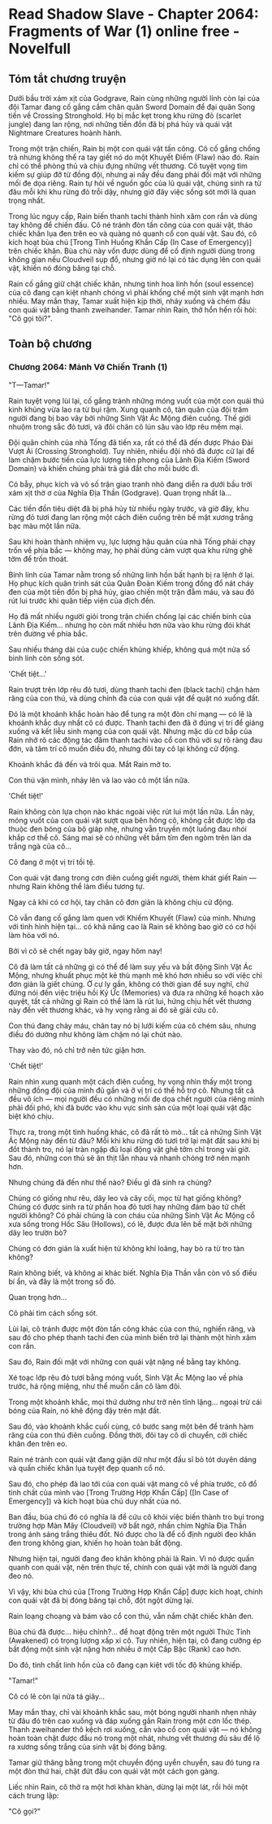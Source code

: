 # Read Shadow Slave - Chapter 2064: Fragments of War (1) online free - Novelfull

## Tóm tắt chương truyện

Dưới bầu trời xám xịt của Godgrave, Rain cùng những người lính còn lại của đội Tamar đang cố gắng cầm chân quân Sword Domain để đại quân Song tiến về Crossing Stronghold. Họ bị mắc kẹt trong khu rừng đỏ (scarlet jungle) đang lan rộng, nơi những tiền đồn đã bị phá hủy và quái vật Nightmare Creatures hoành hành.

Trong một trận chiến, Rain bị một con quái vật tấn công. Cô cố gắng chống trả nhưng không thể ra tay giết nó do một Khuyết Điểm (Flaw) nào đó. Rain chỉ có thể phòng thủ và chịu đựng những vết thương. Cô tuyệt vọng tìm kiếm sự giúp đỡ từ đồng đội, nhưng ai nấy đều đang phải đối mặt với những mối đe dọa riêng. Rain tự hỏi về nguồn gốc của lũ quái vật, chúng sinh ra từ đâu mỗi khi khu rừng đỏ trỗi dậy, nhưng giờ đây việc sống sót mới là quan trọng nhất.

Trong lúc nguy cấp, Rain biến thanh tachi thành hình xăm con rắn và dùng tay không để chiến đấu. Cô né tránh đòn tấn công của con quái vật, tháo chiếc khăn lụa đen trên eo và quàng nó quanh cổ con quái vật. Sau đó, cô kích hoạt bùa chú [Trong Tình Huống Khẩn Cấp (In Case of Emergency)] trên chiếc khăn. Bùa chú này vốn được dùng để cố định người dùng trong không gian nếu Cloudveil sụp đổ, nhưng giờ nó lại có tác dụng lên con quái vật, khiến nó đóng băng tại chỗ.

Rain cố gắng giữ chặt chiếc khăn, nhưng tinh hoa linh hồn (soul essence) của cô đang cạn kiệt nhanh chóng vì phải khống chế một sinh vật mạnh hơn nhiều. May mắn thay, Tamar xuất hiện kịp thời, nhảy xuống và chém đầu con quái vật bằng thanh zweihander. Tamar nhìn Rain, thở hổn hển rồi hỏi: "Cô gọi tôi?".

## Toàn bộ chương

### Chương 2064: Mảnh Vỡ Chiến Tranh (1)

"T—Tamar!"

Rain tuyệt vọng lùi lại, cố gắng tránh những móng vuốt của một con quái thú kinh khủng vừa lao ra từ bụi rậm. Xung quanh cô, tàn quân của đội trăm người đang bị bao vây bởi những Sinh Vật Ác Mộng điên cuồng. Thế giới nhuộm trong sắc đỏ tươi, và đôi chân cô lún sâu vào lớp rêu mềm mại.

Đội quân chính của nhà Tống đã tiến xa, rất có thể đã đến được Pháo Đài Vượt Ải (Crossing Stronghold). Tuy nhiên, nhiều đội nhỏ đã được cử lại để làm chậm bước tiến của lực lượng tiên phong của Lãnh Địa Kiếm (Sword Domain) và khiến chúng phải trả giá đắt cho mỗi bước đi.

Có bẫy, phục kích và vô số trận giao tranh nhỏ đang diễn ra dưới bầu trời xám xịt thờ ơ của Nghĩa Địa Thần (Godgrave). Quan trọng nhất là…

Các tiền đồn tiêu diệt đã bị phá hủy từ nhiều ngày trước, và giờ đây, khu rừng đỏ tươi đang lan rộng một cách điên cuồng trên bề mặt xương trắng bạc màu một lần nữa.

Sau khi hoàn thành nhiệm vụ, lực lượng hậu quân của nhà Tống phải chạy trốn về phía bắc — không may, họ phải dũng cảm vượt qua khu rừng ghê tởm để trốn thoát.

Binh lính của Tamar nằm trong số những linh hồn bất hạnh bị ra lệnh ở lại. Họ phục kích quân trinh sát của Quân Đoàn Kiếm trong đống đổ nát cháy đen của một tiền đồn bị phá hủy, giao chiến một trận đẫm máu, và sau đó rút lui trước khi quân tiếp viện của địch đến.

Họ đã mất nhiều người giỏi trong trận chiến chống lại các chiến binh của Lãnh Địa Kiếm… nhưng họ còn mất nhiều hơn nữa vào khu rừng đói khát trên đường về phía bắc.

Sau nhiều tháng dài của cuộc chiến khủng khiếp, không quá một nửa số binh lính còn sống sót.

'Chết tiệt…'

Rain trượt trên lớp rêu đỏ tươi, dùng thanh tachi đen (black tachi) chặn hàm răng của con thú, và dùng chính đà của con quái vật để quật nó xuống đất.

Đó là một khoảnh khắc hoàn hảo để tung ra một đòn chí mạng — có lẽ là khoảnh khắc duy nhất cô có được. Thanh tachi đen đã ở đúng vị trí để giáng xuống và kết liễu sinh mạng của con quái vật. Nhưng mặc dù cơ bắp của Rain nhớ rõ các động tác đâm thanh tachi vào cổ con thú với sự rõ ràng đau đớn, và tâm trí cô muốn điều đó, nhưng đôi tay cô lại không cử động.

Khoảnh khắc đã đến và trôi qua. Mắt Rain mở to.

Con thú vặn mình, nhảy lên và lao vào cô một lần nữa.

'Chết tiệt!'

Rain không còn lựa chọn nào khác ngoài việc rút lui một lần nữa. Lần này, móng vuốt của con quái vật sượt qua bên hông cô, không cắt được lớp da thuộc đen bóng của bộ giáp nhẹ, nhưng vẫn truyền một luồng đau nhói khắp cơ thể cô. Sáng mai sẽ có những vết bầm tím đen ngòm trên làn da trắng ngà của cô…

Cô đang ở một vị trí tồi tệ.

Con quái vật đang trong cơn điên cuồng giết người, thèm khát giết Rain — nhưng Rain không thể làm điều tương tự.

Ngay cả khi có cơ hội, tay chân cô đơn giản là không chịu cử động.

Cô vẫn đang cố gắng làm quen với Khiếm Khuyết (Flaw) của mình. Nhưng với tình hình hiện tại… có khả năng cao là Rain sẽ không bao giờ có cơ hội làm hòa với nó.

Bởi vì cô sẽ chết ngay bây giờ, ngay hôm nay!

Cô đã làm tất cả những gì có thể để làm suy yếu và bất động Sinh Vật Ác Mộng, nhưng khuất phục một kẻ thù mạnh mẽ khó hơn nhiều so với việc chỉ đơn giản là giết chúng. Ở cự ly gần, không có thời gian để suy nghĩ, chứ đừng nói đến việc triệu hồi Ký Ức (Memories) và đưa ra những kế hoạch xảo quyệt, tất cả những gì Rain có thể làm là rút lui, hứng chịu hết vết thương này đến vết thương khác, và hy vọng rằng ai đó sẽ giải cứu cô.

Con thú đang chảy máu, chân tay nó bị lưỡi kiếm của cô chém sâu, nhưng điều đó dường như không làm chậm nó lại chút nào.

Thay vào đó, nó chỉ trở nên tức giận hơn.

'Chết tiệt!'

Rain nhìn xung quanh một cách điên cuồng, hy vọng nhìn thấy một trong những đồng đội của mình đủ gần và ở vị trí có thể hỗ trợ cô. Nhưng tất cả đều vô ích — mọi người đều có những mối đe dọa chết người của riêng mình phải đối phó, khi đã bước vào khu vực sinh sản của một loại quái vật đặc biệt khó chịu.

Thực ra, trong một tình huống khác, cô đã rất tò mò… tất cả những Sinh Vật Ác Mộng này đến từ đâu? Mỗi khi khu rừng đỏ tươi trở lại mặt đất sau khi bị đốt thành tro, nó lại tràn ngập đủ loại động vật ghê tởm chỉ trong vài giờ. Sau đó, những con thú sẽ ăn thịt lẫn nhau và nhanh chóng trở nên mạnh hơn.

Nhưng chúng đã đến như thế nào? Điều gì đã sinh ra chúng?

Chúng có giống như rêu, dây leo và cây cối, mọc từ hạt giống không? Chúng có được sinh ra từ phấn hoa đỏ tươi hay những đám bào tử chết người không? Có phải chúng là con cháu của những Sinh Vật Ác Mộng cổ xưa sống trong Hốc Sâu (Hollows), có lẽ, được đưa lên bề mặt bởi những dây leo trườn bò?

Chúng có đơn giản là xuất hiện từ không khí loãng, hay bò ra từ tro tàn không?

Rain không biết, và không ai khác biết. Nghĩa Địa Thần vẫn còn vô số điều bí ẩn, và đây là một trong số đó.

Quan trọng hơn…

Cô phải tìm cách sống sót.

Lùi lại, cô tránh được một đòn tấn công khác của con thú, nghiến răng, và sau đó cho phép thanh tachi đen của mình biến trở lại thành một hình xăm con rắn.

Sau đó, Rain đối mặt với những con quái vật nặng nề bằng tay không.

Xé toạc lớp rêu đỏ tươi bằng móng vuốt, Sinh Vật Ác Mộng lao về phía trước, há rộng miệng, như thể muốn cắn cô làm đôi.

Trong một khoảnh khắc, mọi thứ dường như trở nên tĩnh lặng… ngoại trừ cái bóng của Rain, nó khẽ động đậy trên mặt đất.

Sau đó, vào khoảnh khắc cuối cùng, cô bước sang một bên để tránh hàm răng của con thú điên cuồng. Đồng thời, đôi tay cô di chuyển, cởi chiếc khăn đen trên eo.

Rain né tránh con quái vật đang giận dữ như một đấu sĩ bò tót duyên dáng và quấn chiếc khăn lụa tuyệt đẹp quanh cổ nó.

Sau đó, cho phép đà lao tới của con quái vật mang cô về phía trước, cô đổ tinh chất của mình vào [Trong Trường Hợp Khẩn Cấp] ([In Case of Emergency]) và kích hoạt bùa chú duy nhất của nó.

Ban đầu, bùa chú đó có nghĩa là để cứu cô khỏi việc biến thành tro bụi trong trường hợp Màn Mây (Cloudveil) vỡ bất ngờ, nhấn chìm Nghĩa Địa Thần trong ánh sáng trắng thiêu đốt. Nó được cho là để cố định người đeo khăn đen trong không gian, khiến họ hoàn toàn bất động.

Nhưng hiện tại, người đang đeo khăn không phải là Rain. Vì nó được quấn quanh con quái vật, nên trên thực tế, chính con quái vật mới là người đang đeo nó.

Vì vậy, khi bùa chú của [Trong Trường Hợp Khẩn Cấp] được kích hoạt, chính con quái vật đã bị đóng băng tại chỗ, đột ngột dừng lại.

Rain loạng choạng và bám vào cổ con thú, vẫn nắm chặt chiếc khăn đen.

Bùa chú đã được… hiệu chỉnh?... để hoạt động trên một người Thức Tỉnh (Awakened) có trọng lượng xấp xỉ cô. Tuy nhiên, hiện tại, cô đang cưỡng ép bất động một sinh vật nặng hơn nhiều ở một Cấp Bậc (Rank) cao hơn.

Do đó, tinh chất linh hồn của cô đang cạn kiệt với tốc độ khủng khiếp.

"Tamar!"

Cô có lẽ còn lại nửa tá giây…

May mắn thay, chỉ vài khoảnh khắc sau, một bóng người nhanh nhẹn nhảy từ đâu đó trên cao xuống và đáp xuống gần Rain trong một cơn lốc thép. Thanh zweihander thô kệch rơi xuống, cắn vào cổ con quái vật — nó không hoàn toàn chặt được đầu nó trong một nhát, nhưng vết thương đủ sâu để lộ ra xương sống trắng của sinh vật bị đóng băng.

Tamar giữ thăng bằng trong một chuyển động uyển chuyển, sau đó tung ra một đòn thứ hai, chặt đứt đầu con quái vật một cách gọn gàng.

Liếc nhìn Rain, cô thở ra một hơi khàn khàn, dừng lại một lát, rồi hỏi một cách trung lập:

"Cô gọi?"
